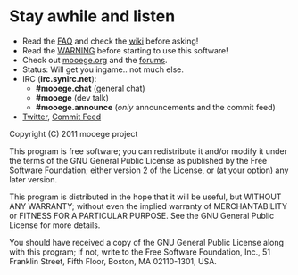 # Stay awhile and listen

* Read the [FAQ](http://wiki.mooege.org/FAQ) and check the [wiki](http://wiki.mooege.org/) before asking!
* Read the [WARNING](https://github.com/mooege/mooege/blob/master/WARNING) before starting to use this software!
* Check out [mooege.org](http://www.mooege.org) and the [forums](http://www.mooege.org/index).
* Status: Will get you ingame.. not much else.
* IRC (**irc.synirc.net**):
  - **#mooege.chat** (general chat)
  - **#mooege** (dev talk)
  - **#mooege.announce** (_only_ announcements and the commit feed)
* [Twitter](http://twitter.com/#!/mooege), [Commit Feed](http://twitter.com/#!/mooegelog)

Copyright (C) 2011 mooege project

This program is free software; you can redistribute it and/or
modify it under the terms of the GNU General Public License
as published by the Free Software Foundation; either version 2
of the License, or (at your option) any later version.

This program is distributed in the hope that it will be useful,
but WITHOUT ANY WARRANTY; without even the implied warranty of
MERCHANTABILITY or FITNESS FOR A PARTICULAR PURPOSE.  See the
GNU General Public License for more details.

You should have received a copy of the GNU General Public License
along with this program; if not, write to the Free Software
Foundation, Inc., 51 Franklin Street, Fifth Floor, Boston, MA  02110-1301, USA.

